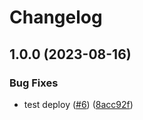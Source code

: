 # Changelog

## 1.0.0 (2023-08-16)


### Bug Fixes

* test deploy ([#6](https://github.com/Avivbens/shell-config/issues/6)) ([8acc92f](https://github.com/Avivbens/shell-config/commit/8acc92f03fa57e3ad5088777b083b427866df149))
